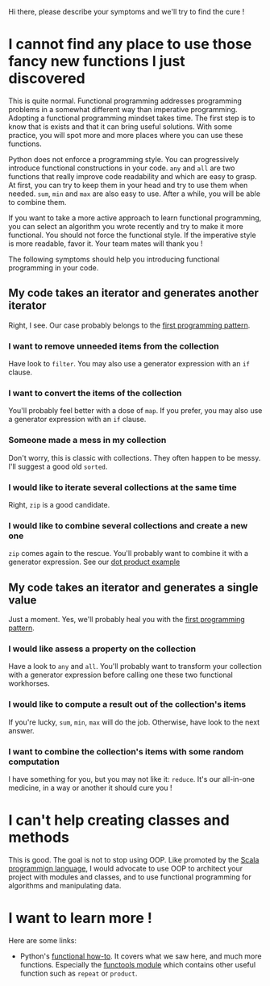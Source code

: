 Hi there, please describe your symptoms and we'll try to find the cure !

# I cannot find any place to use those fancy new functions I just discovered

This is quite normal. Functional programming addresses programming problems in a somewhat different way than imperative programming. Adopting a functional programming mindset takes time. The first step is to know that is exists and that it can bring useful solutions. With some practice, you will spot more and more places where you can use these functions.

Python does not enforce a programming style. You can progressively introduce functional constructions in your code. `any` and `all` are two functions that really improve code readability and which are easy to grasp. At first, you can try to keep them in your head and try to use them when needed. `sum`, `min` and `max` are also easy to use. After a while, you will be able to combine them.

If you want to take a more active approach to learn functional programming, you can select an algorithm you wrote recently and try to make it more functional. You should not force the functional style. If the imperative style is more readable, favor it. Your team mates will thank you ! 

The following symptoms should help you introducing functional programming in your code.  

## My code takes an iterator and generates another iterator

Right, I see. Our case probably belongs to the [first programming pattern](/markdowns/higherOrder.md).

### I want to remove unneeded items from the collection

Have look to `filter`. You may also use a generator expression with an `if` clause.  

### I want to convert the items of the collection

You'll probably feel better with a dose of `map`. If you prefer, you may also use a generator expression with an `if` clause.

### Someone made a mess in my collection

Don't worry, this is classic with collections. They often happen to be messy. I'll suggest a good old `sorted`.

### I would like to iterate several collections at the same time

Right, `zip` is a good candidate.

### I would like to combine several collections and create a new one

`zip` comes again to the rescue. You'll probably want to combine it with a generator expression. See our [dot product example](/markdowns/collections.md#dotProduct)

## My code takes an iterator and generates a single value

Just a moment. Yes, we'll probably heal you with the [first programming pattern](/markdowns/higherOrder.md#secondPattern).

### I would like assess a property on the collection

Have a look to `any` and `all`. You'll probably want to transform your collection with a generator expression before calling one these two functional workhorses.  

### I would like to compute a result out of the collection's items

If you're lucky, `sum`, `min`, `max` will do the job. Otherwise, have look to the next answer.

### I want to combine the collection's items with some random computation

I have something for you, but you may not like it: `reduce`. It's our all-in-one medicine, in a way or another it should cure you !

# I can't help creating classes and methods

This is good. The goal is not to stop using OOP. Like promoted by the [Scala programmign language](http://scala-lang.org/), I would advocate to use OOP to architect your project with modules and classes, and to use functional programming for algorithms and manipulating data.

# I want to learn more !

Here are some links:
 * Python's [functional how-to](https://docs.python.org/3/howto/functional.html). It covers what we saw here, and much more functions. Especially the [functools module](https://docs.python.org/3/library/functools.html) which contains other useful function such as `repeat` or `product`.
 